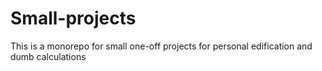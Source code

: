 # Small-projects
This is a monorepo for small one-off projects for personal edification and dumb calculations
